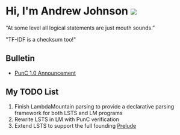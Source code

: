 # Hi, I'm Andrew Johnson ![](https://komarev.com/ghpvc/?username=andrew-johnson-4)

“At some level all logical statements are just mouth sounds.”

"TF-IDF is a checksum too!"

## Bulletin

* [PunC 1.0 Announcement](https://medium.com/@andrew_johnson_4/project-milestone-punc-1-0-and-lm-specifications-61602ca551fb)

## My TODO List

1. Finish LambdaMountain parsing to provide a declarative parsing framework for both LSTS and LM programs
2. Rewrite LSTS in LM with PunC verification
3. Extend LSTS to support the full founding [Prelude](https://github.com/andrew-johnson-4/perplexity/blob/main/categorical_prelude.md)
